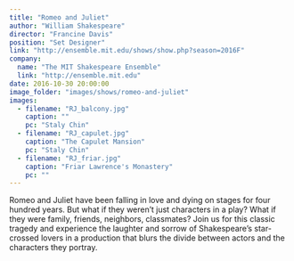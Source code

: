 ```yaml
---
title: "Romeo and Juliet"
author: "William Shakespeare"
director: "Francine Davis"
position: "Set Designer"
link: "http://ensemble.mit.edu/shows/show.php?season=2016F"
company:
  name: "The MIT Shakespeare Ensemble"
  link: "http://ensemble.mit.edu"
date: 2016-10-30 20:00:00
image_folder: "images/shows/romeo-and-juliet"
images:
  - filename: "RJ_balcony.jpg"
    caption: ""
    pc: "Staly Chin"
  - filename: "RJ_capulet.jpg"
    caption: "The Capulet Mansion"
    pc: "Staly Chin"
  - filename: "RJ_friar.jpg"
    caption: "Friar Lawrence's Monastery"
    pc: ""
---
```





Romeo and Juliet have been falling in love and dying on stages for four hundred years. But what if they weren’t just characters in a play? What if they were family, friends, neighbors, classmates? Join us for this classic tragedy and experience the laughter and sorrow of Shakespeare’s star-crossed lovers in a production that blurs the divide between actors and the characters they portray.

